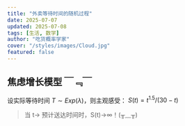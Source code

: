 ```yaml
---
title: "外卖等待时间的随机过程"
date: 2025-07-07
updated: 2025-07-08
tags: [生活, 数学]
author: "吃货概率学家"
cover: "/styles/images/Cloud.jpg"
featured: false
---
```


## 焦虑增长模型 ￣﹃￣

设实际等待时间 $T∼Exp(λ)$，则主观感受：
$S(t)=t^{1.5}/(30-t)$

> 当 t→ 预计送达时间时，S(t)→∞！(╥﹏╥)
